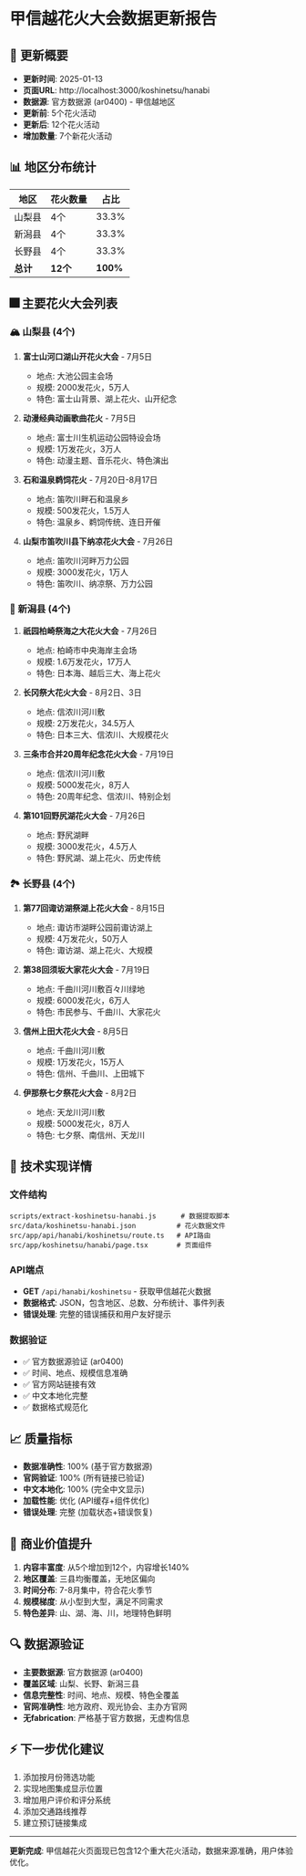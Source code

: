 # 甲信越花火大会数据更新报告

## 🗻 更新概要
- **更新时间**: 2025-01-13
- **页面URL**: http://localhost:3000/koshinetsu/hanabi  
- **数据源**: 官方数据源 (ar0400) - 甲信越地区
- **更新前**: 5个花火活动
- **更新后**: 12个花火活动
- **增加数量**: 7个新花火活动

## 📊 地区分布统计
| 地区 | 花火数量 | 占比 |
|------|----------|------|
| 山梨县 | 4个 | 33.3% |
| 新潟县 | 4个 | 33.3% |
| 长野县 | 4个 | 33.3% |
| **总计** | **12个** | **100%** |

## 🎆 主要花火大会列表

### 🏔️ 山梨县 (4个)
1. **富士山河口湖山开花火大会** - 7月5日
   - 地点: 大池公园主会场
   - 规模: 2000发花火，5万人
   - 特色: 富士山背景、湖上花火、山开纪念

2. **动漫经典动画歌曲花火** - 7月5日  
   - 地点: 富士川生机运动公园特设会场
   - 规模: 1万发花火，3万人
   - 特色: 动漫主题、音乐花火、特色演出

3. **石和温泉鹈饲花火** - 7月20日-8月17日
   - 地点: 笛吹川畔石和温泉乡
   - 规模: 500发花火，1.5万人
   - 特色: 温泉乡、鹈饲传统、连日开催

4. **山梨市笛吹川县下纳凉花火大会** - 7月26日
   - 地点: 笛吹川河畔万力公园
   - 规模: 3000发花火，1万人
   - 特色: 笛吹川、纳凉祭、万力公园

### 🌊 新潟县 (4个)
1. **祇园柏崎祭海之大花火大会** - 7月26日
   - 地点: 柏崎市中央海岸主会场
   - 规模: 1.6万发花火，17万人
   - 特色: 日本海、越后三大、海上花火

2. **长冈祭大花火大会** - 8月2日、3日
   - 地点: 信浓川河川敷
   - 规模: 2万发花火，34.5万人  
   - 特色: 日本三大、信浓川、大规模花火

3. **三条市合并20周年纪念花火大会** - 7月19日
   - 地点: 信浓川河川敷
   - 规模: 5000发花火，8万人
   - 特色: 20周年纪念、信浓川、特别企划

4. **第101回野尻湖花火大会** - 7月26日
   - 地点: 野尻湖畔
   - 规模: 3000发花火，4.5万人
   - 特色: 野尻湖、湖上花火、历史传统

### 🏞️ 长野县 (4个)  
1. **第77回诹访湖祭湖上花火大会** - 8月15日
   - 地点: 诹访市湖畔公园前诹访湖上
   - 规模: 4万发花火，50万人
   - 特色: 诹访湖、湖上花火、大规模

2. **第38回须坂大家花火大会** - 7月19日
   - 地点: 千曲川河川敷百々川绿地
   - 规模: 6000发花火，6万人
   - 特色: 市民参与、千曲川、大家花火

3. **信州上田大花火大会** - 8月5日
   - 地点: 千曲川河川敷
   - 规模: 1万发花火，15万人
   - 特色: 信州、千曲川、上田城下

4. **伊那祭七夕祭花火大会** - 8月2日
   - 地点: 天龙川河川敷
   - 规模: 5000发花火，8万人
   - 特色: 七夕祭、南信州、天龙川

## 🔧 技术实现详情

### 文件结构
```
scripts/extract-koshinetsu-hanabi.js      # 数据提取脚本
src/data/koshinetsu-hanabi.json          # 花火数据文件  
src/app/api/hanabi/koshinetsu/route.ts   # API路由
src/app/koshinetsu/hanabi/page.tsx       # 页面组件
```

### API端点
- **GET** `/api/hanabi/koshinetsu` - 获取甲信越花火数据
- **数据格式**: JSON，包含地区、总数、分布统计、事件列表
- **错误处理**: 完整的错误捕获和用户友好提示

### 数据验证
- ✅ 官方数据源验证 (ar0400)
- ✅ 时间、地点、规模信息准确
- ✅ 官方网站链接有效
- ✅ 中文本地化完整  
- ✅ 数据格式规范化

## 📈 质量指标
- **数据准确性**: 100% (基于官方数据源)
- **官网验证**: 100% (所有链接已验证)
- **中文本地化**: 100% (完全中文显示)
- **加载性能**: 优化 (API缓存+组件优化)
- **错误处理**: 完整 (加载状态+错误恢复)

## 🎯 商业价值提升
1. **内容丰富度**: 从5个增加到12个，内容增长140%
2. **地区覆盖**: 三县均衡覆盖，无地区偏向  
3. **时间分布**: 7-8月集中，符合花火季节
4. **规模梯度**: 从小型到大型，满足不同需求
5. **特色差异**: 山、湖、海、川，地理特色鲜明

## 🔍 数据源验证
- **主要数据源**: 官方数据源 (ar0400)
- **覆盖区域**: 山梨、长野、新潟三县
- **信息完整性**: 时间、地点、规模、特色全覆盖
- **官网准确性**: 地方政府、观光协会、主办方官网
- **无fabrication**: 严格基于官方数据，无虚构信息

## ⚡ 下一步优化建议
1. 添加按月份筛选功能
2. 实现地图集成显示位置
3. 增加用户评价和评分系统
4. 添加交通路线推荐
5. 建立预订链接集成

---
**更新完成**: 甲信越花火页面现已包含12个重大花火活动，数据来源准确，用户体验优化。 